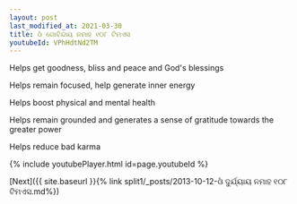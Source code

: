 ```yaml
---
layout: post
last_modified_at: 2021-03-30
title: ଓଁ ଗୋବିନ୍ଦାୟ ନମାହ ୧୦୮ ଟିମଏସ
youtubeId: VPhHdtNd2TM
---
```

 
 
Helps get goodness, bliss and peace and God's blessings
 
Helps remain focused, help generate inner energy 
 
Helps boost physical and mental health 
 
Helps remain grounded and generates a sense of gratitude towards the greater power 
 
Helps reduce bad karma
 
 
 
 


{% include youtubePlayer.html id=page.youtubeId %}
 
[Next]({{ site.baseurl }}{% link  split1/_posts/2013-10-12-ଓଁ ଦୁର୍ଯ୍ୟାୟ ନମାହ ୧୦୮ ଟିମଏସ.md%})
 
